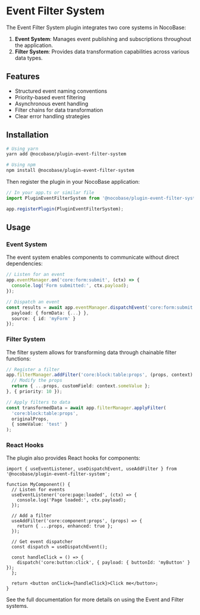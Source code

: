 # Event Filter System

The Event Filter System plugin integrates two core systems in NocoBase:

1. **Event System**: Manages event publishing and subscriptions throughout the application.
2. **Filter System**: Provides data transformation capabilities across various data types.

## Features

- Structured event naming conventions
- Priority-based event filtering
- Asynchronous event handling
- Filter chains for data transformation
- Clear error handling strategies

## Installation

```bash
# Using yarn
yarn add @nocobase/plugin-event-filter-system

# Using npm
npm install @nocobase/plugin-event-filter-system
```

Then register the plugin in your NocoBase application:

```ts
// In your app.ts or similar file
import PluginEventFilterSystem from '@nocobase/plugin-event-filter-system';

app.registerPlugin(PluginEventFilterSystem);
```

## Usage

### Event System

The event system enables components to communicate without direct dependencies:

```ts
// Listen for an event
app.eventManager.on('core:form:submit', (ctx) => {
  console.log('Form submitted:', ctx.payload);
});

// Dispatch an event
const results = await app.eventManager.dispatchEvent('core:form:submit', {
  payload: { formData: {...} },
  source: { id: 'myForm' }
});
```

### Filter System

The filter system allows for transforming data through chainable filter functions:

```ts
// Register a filter
app.filterManager.addFilter('core:block:table:props', (props, context) => {
  // Modify the props
  return { ...props, customField: context.someValue };
}, { priority: 10 });

// Apply filters to data
const transformedData = await app.filterManager.applyFilter(
  'core:block:table:props',
  originalProps,
  { someValue: 'test' }
);
```

### React Hooks

The plugin also provides React hooks for components:

```tsx
import { useEventListener, useDispatchEvent, useAddFilter } from '@nocobase/plugin-event-filter-system';

function MyComponent() {
  // Listen for events
  useEventListener('core:page:loaded', (ctx) => {
    console.log('Page loaded:', ctx.payload);
  });
  
  // Add a filter
  useAddFilter('core:component:props', (props) => {
    return { ...props, enhanced: true };
  });
  
  // Get event dispatcher
  const dispatch = useDispatchEvent();
  
  const handleClick = () => {
    dispatch('core:button:click', { payload: { buttonId: 'myButton' } });
  };
  
  return <button onClick={handleClick}>Click me</button>;
}
```

See the full documentation for more details on using the Event and Filter systems.
